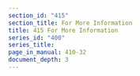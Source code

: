 ```yaml
---
section_id: "415"
section_title: For More Information
title: 415 For More Information
series_id: "400"
series_title: 
page_in_manual: 410-32
document_depth: 3
---
```

